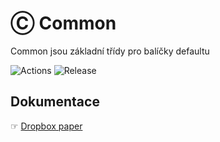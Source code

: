 # Ⓒ Common
Common jsou základní třídy pro balíčky defaultu

![Actions](https://github.com/liquiddesign/common/actions/workflows/php.yml/badge.svg)
![Release](https://img.shields.io/github/v/release/liquiddesign/common.svg?1)

## Dokumentace
☞ [Dropbox paper](https://paper.dropbox.com/doc/C-Common--A~or44eHJ23vAYEiW14NKLG9Ag-Aw8oDJLgwscssr7oK3Nrd)